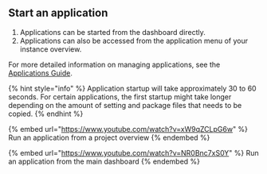 ## Start an application

1. Applications can be started from the dashboard directly.
2. Applications can also be accessed from the application menu of your instance overview.

For more detailed information on managing applications, see the [Applications Guide](../../features/applications/README.md).

{% hint style="info" %}
Application startup will take approximately 30 to 60 seconds. For certain applications, the first startup might take longer depending on the amount of setting and package files that needs to be copied. 
{% endhint %}

{% embed url="https://www.youtube.com/watch?v=xW9qZCLpG6w" %}
Run an application from a project overview
{% endembed %}

{% embed url="https://www.youtube.com/watch?v=NR0Bnc7xS0Y" %}
Run an application from the main dashboard
{% endembed %}
